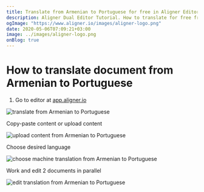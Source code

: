 ```yaml
---
title: Translate from Armenian to Portuguese for free in Aligner Editor
description: Aligner Dual Editor Tutorial. How to translate for free from Armenian to Portuguese. Aligner is multilingual document management platform. 
ogImage: "https://www.aligner.io/images/aligner-logo.png"
date: 2020-05-06T07:09:21+03:00
image: ../images/aligner-logo.png
onBlog: true
---
```


# How to translate document from Armenian to Portuguese

1. Go to editor at [app.aligner.io](https://app.aligner.io "Aligner App web page")

![translate from Armenian to Portuguese](../aligner-blank-editor.png "translate from Armenian to Portuguese")

Copy-paste content or upload content

![upload content from Armenian to Portuguese](../aligner-uploaded-document.png "upload content from Armenian to Portuguese")

Choose desired language

![choose machine translation from Armenian to Portuguese](../aligner-language-dropdown.png "choose machine translation from Armenian to Portuguese")

Work and edit 2 documents in parallel

![edit translation from Armenian to Portuguese](../aligner-double-sitded-editor.png "edit translation from Armenian to Portuguese")

